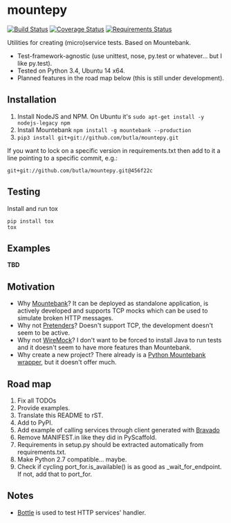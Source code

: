 mountepy
========

[![Build Status](https://travis-ci.org/butla/mountepy.svg?branch=master)](https://travis-ci.org/butla/mountepy)
[![Coverage Status](https://coveralls.io/repos/butla/mountepy/badge.svg?branch=master&service=github)](https://coveralls.io/github/butla/mountepy?branch=master)
[![Requirements Status](https://requires.io/github/butla/mountepy/requirements.svg?branch=master)](https://requires.io/github/butla/mountepy/requirements/?branch=master)

Utilities for creating (micro)service tests. Based on Mountebank.
* Test-framework-agnostic (use unittest, nose, py.test or whatever... but I like py.test).
* Tested on Python 3.4, Ubuntu 14 x64.
* Planned features in the road map below (this is still under development).

## Installation
1. Install NodeJS and NPM. On Ubuntu it's `sudo apt-get install -y nodejs-legacy npm`
2. Install Mountebank `npm install -g mountebank --production`
3. `pip3 install git+git://github.com/butla/mountepy.git`

If you want to lock on a specific version in requirements.txt then add to it a line pointing to a specific commit, e.g.:
```
git+git://github.com/butla/mountepy.git@456f22c
```

## Testing
Install and run tox
```
pip install tox
tox
```

## Examples
**TBD**

## Motivation
* Why [Mountebank](https://github.com/bbyars/mountebank)? It can be deployed as standalone application, is actively developed and supports TCP mocks which can be used to simulate broken HTTP messages.
* Why not [Pretenders](https://github.com/pretenders/pretenders)? Doesn't support TCP, the development doesn't seem to be active.
* Why not [WireMock](https://github.com/tomakehurst/wiremock)? I don't want to be forced to install Java to run tests and it doesn't seem to have more features than Mountebank.
* Why create a new project? There already is a [Python Mountebank wrapper](https://github.com/aholyoke/mountebank-python), but it doesn't offer much.

## Road map
1. Fix all TODOs
1. Provide examples.
1. Translate this README to rST.
1. Add to PyPI.
1. Add example of calling services through client generated with [Bravado](https://github.com/Yelp/bravado)
1. Remove MANIFEST.in like they did in PyScaffold.
1. Requirements in setup.py should be extracted automatically from requirements.txt.
1. Make Python 2.7 compatible... maybe.
1. Check if cycling port_for.is_available() is as good as _wait_for_endpoint. If not, add that to port_for.

## Notes
* [Bottle](https://github.com/bottlepy/bottle) is used to test HTTP services' handler.